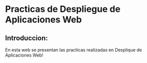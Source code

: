 # Practicas de Despliegue de Aplicaciones Web

## Introduccion:

En esta web se presentan las practicas realizadas en
Desplique de Aplicaciones Web!
